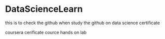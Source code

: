 # DataScienceLearn
this is to check the github when study the github on data science certificate

coursera cerificate cource hands on lab
